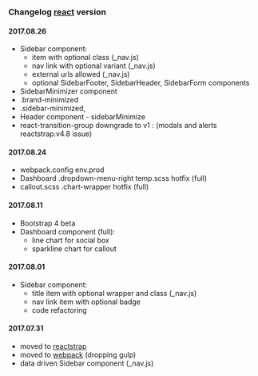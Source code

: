### Changelog [react](./REACT.md) version

#### 2017.08.26
- Sidebar component:
	- item with optional class (_nav.js)
	- nav link with optional variant (_nav.js)
	- external urls allowed (_nav.js)
	- optional SidebarFooter, SidebarHeader, SidebarForm components
- SidebarMinimizer component
- .brand-minimized
- .sidebar-minimized,
- Header component - sidebarMinimize
- react-transition-group downgrade to v1 : (modals and alerts reactstrap:v4.8 issue)

#### 2017.08.24
- webpack.config env.prod
- Dashboard .dropdown-menu-right temp.scss hotfix (full)
- callout.scss .chart-wrapper hotfix (full)

#### 2017.08.11
- Bootstrap 4 beta
- Dashboard component (full):
	- line chart for social box
	- sparkline chart for callout

#### 2017.08.01
- Sidebar component: 
	- title item with optional wrapper and class (_nav.js)
	- nav link item with optional badge
	- code refactoring

#### 2017.07.31
- moved to [reactstrap](https://reactstrap.github.io/)
- moved to [webpack](https://webpack.js.org/) (dropping gulp)
- data driven Sidebar component (_nav.js)
